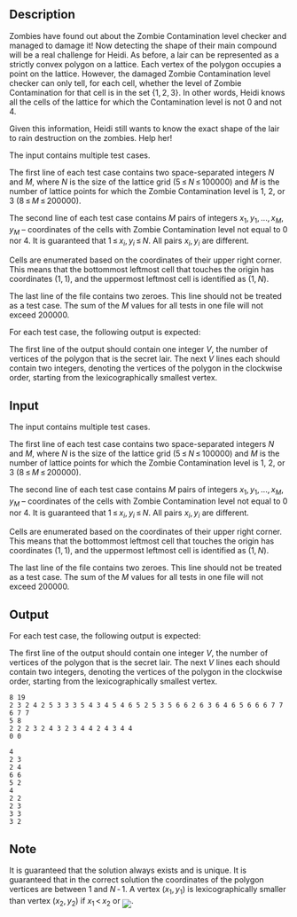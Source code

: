 ## Description

<div><p>Zombies have found out about the Zombie Contamination level checker and managed to damage it! Now detecting the shape of their main compound will be a real challenge for Heidi. As before, a lair can be represented as a strictly convex polygon on a lattice. Each vertex of the polygon occupies a point on the lattice. However, the damaged Zombie Contamination level checker can only tell, for each cell, whether the level of Zombie Contamination for that cell is in the set <span class="tex-span">{1, 2, 3}</span>. In other words, Heidi knows all the cells of the lattice for which the Contamination level is not <span class="tex-span">0</span> and not <span class="tex-span">4</span>.</p><p>Given this information, Heidi still wants to know the exact shape of the lair to rain destruction on the zombies. Help her!</p></div><div class="input-specification"><p>The input contains multiple test cases.</p><p>The first line of each test case contains two space-separated integers <span class="tex-span"><i>N</i></span> and <span class="tex-span"><i>M</i></span>, where <span class="tex-span"><i>N</i></span> is the size of the lattice grid (<span class="tex-span">5 ≤ <i>N</i> ≤ 100000</span>) and <span class="tex-span"><i>M</i></span> is the number of lattice points for which the Zombie Contamination level is 1, 2, or 3 (<span class="tex-span">8 ≤ <i>M</i> ≤ 200000</span>).</p><p>The second line of each test case contains <span class="tex-span"><i>M</i></span> pairs of integers <span class="tex-span"><i>x</i><sub class="lower-index">1</sub>, <i>y</i><sub class="lower-index">1</sub>, ..., <i>x</i><sub class="lower-index"><i>M</i></sub>, <i>y</i><sub class="lower-index"><i>M</i></sub></span> – coordinates of the cells with Zombie Contamination level not equal to 0 nor 4. It is guaranteed that <span class="tex-span">1 ≤ <i>x</i><sub class="lower-index"><i>i</i></sub>, <i>y</i><sub class="lower-index"><i>i</i></sub> ≤ <i>N</i></span>. All pairs <span class="tex-span"><i>x</i><sub class="lower-index"><i>i</i></sub>, <i>y</i><sub class="lower-index"><i>i</i></sub></span> are different.</p><p>Cells are enumerated based on the coordinates of their upper right corner. This means that the bottommost leftmost cell that touches the origin has coordinates <span class="tex-span">(1, 1)</span>, and the uppermost leftmost cell is identified as <span class="tex-span">(1, <i>N</i>)</span>.</p><p>The last line of the file contains two zeroes. This line should not be treated as a test case. The sum of the <span class="tex-span"><i>M</i></span> values for all tests in one file will not exceed <span class="tex-span">200000</span>.</p></div><div class="output-specification"><p>For each test case, the following output is expected:</p><p>The first line of the output should contain one integer <span class="tex-span"><i>V</i></span>, the number of vertices of the polygon that is the secret lair. The next <span class="tex-span"><i>V</i></span> lines each should contain two integers, denoting the vertices of the polygon in the clockwise order, starting from the lexicographically smallest vertex.</p></div>

## Input

<p>The input contains multiple test cases.</p><p>The first line of each test case contains two space-separated integers <span class="tex-span"><i>N</i></span> and <span class="tex-span"><i>M</i></span>, where <span class="tex-span"><i>N</i></span> is the size of the lattice grid (<span class="tex-span">5 ≤ <i>N</i> ≤ 100000</span>) and <span class="tex-span"><i>M</i></span> is the number of lattice points for which the Zombie Contamination level is 1, 2, or 3 (<span class="tex-span">8 ≤ <i>M</i> ≤ 200000</span>).</p><p>The second line of each test case contains <span class="tex-span"><i>M</i></span> pairs of integers <span class="tex-span"><i>x</i><sub class="lower-index">1</sub>, <i>y</i><sub class="lower-index">1</sub>, ..., <i>x</i><sub class="lower-index"><i>M</i></sub>, <i>y</i><sub class="lower-index"><i>M</i></sub></span> – coordinates of the cells with Zombie Contamination level not equal to 0 nor 4. It is guaranteed that <span class="tex-span">1 ≤ <i>x</i><sub class="lower-index"><i>i</i></sub>, <i>y</i><sub class="lower-index"><i>i</i></sub> ≤ <i>N</i></span>. All pairs <span class="tex-span"><i>x</i><sub class="lower-index"><i>i</i></sub>, <i>y</i><sub class="lower-index"><i>i</i></sub></span> are different.</p><p>Cells are enumerated based on the coordinates of their upper right corner. This means that the bottommost leftmost cell that touches the origin has coordinates <span class="tex-span">(1, 1)</span>, and the uppermost leftmost cell is identified as <span class="tex-span">(1, <i>N</i>)</span>.</p><p>The last line of the file contains two zeroes. This line should not be treated as a test case. The sum of the <span class="tex-span"><i>M</i></span> values for all tests in one file will not exceed <span class="tex-span">200000</span>.</p>

## Output

<p>For each test case, the following output is expected:</p><p>The first line of the output should contain one integer <span class="tex-span"><i>V</i></span>, the number of vertices of the polygon that is the secret lair. The next <span class="tex-span"><i>V</i></span> lines each should contain two integers, denoting the vertices of the polygon in the clockwise order, starting from the lexicographically smallest vertex.</p>





```input1
8 19
2 3 2 4 2 5 3 3 3 5 4 3 4 5 4 6 5 2 5 3 5 6 6 2 6 3 6 4 6 5 6 6 6 7 7 6 7 7
5 8
2 2 2 3 2 4 3 2 3 4 4 2 4 3 4 4
0 0

```




```output1
4
2 3
2 4
6 6
5 2
4
2 2
2 3
3 3
3 2

```



## Note

<p>It is guaranteed that the solution always exists and is unique. It is guaranteed that in the correct solution the coordinates of the polygon vertices are between <span class="tex-span">1</span> and <span class="tex-span"><i>N</i> - 1</span>. A vertex <span class="tex-span">(<i>x</i><sub class="lower-index">1</sub>, <i>y</i><sub class="lower-index">1</sub>)</span> is lexicographically smaller than vertex <span class="tex-span">(<i>x</i><sub class="lower-index">2</sub>, <i>y</i><sub class="lower-index">2</sub>)</span> if <span class="tex-span"><i>x</i><sub class="lower-index">1</sub> &lt; <i>x</i><sub class="lower-index">2</sub></span> or <img align="middle" class="tex-formula" src="file://ra4j09Ff.png" style="max-width: 100.0%;max-height: 100.0%;">.</p>
